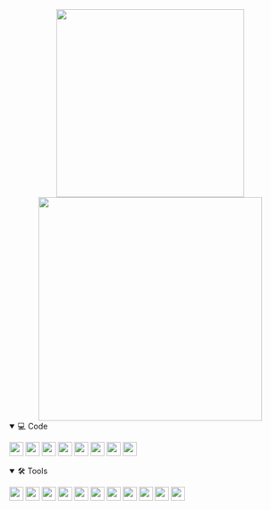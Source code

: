 

<div align="center">
  <img width="336" src="https://github-readme-stats.vercel.app/api/top-langs/?username=tmaurie&theme=github_dark&layout=compact&hide_border=true" />
  <img width="400" src="https://nirzak-streak-stats.vercel.app?user=tmaurie&theme=github-dark&hide_border=true&border_radius=&date_format=j%20M%5B%20Y%5D&card_width=500)](https://git.io/streak-stats" />

</div>

<details open>
   <summary> 💻 Code</summary>
   <p align="left">
      <img src="https://img.shields.io/badge/ANGULAR-%2320232a?style=for-the-badge&logo=angular&logoColor=DD0031" height="25"/>
      <img src="https://img.shields.io/badge/VUEJS-%2320232a?style=for-the-badge&logo=vue.js"  height="25"/>
      <img src="https://img.shields.io/badge/react-%2320232a.svg?style=for-the-badge&logo=react&logoColor=%2361DAFB"  height="25"/>
      <img src="https://img.shields.io/badge/TypeScript-%2320232a?style=for-the-badge&logo=typescript&logoColor=007ACC" height="25"/>
      <img src="https://img.shields.io/badge/javascript-%2320232a.svg?style=for-the-badge&logo=javascript&logoColor=%23F7DF1E"  height="25"/>
      <img src="https://img.shields.io/badge/HTML5-%2320232a?style=for-the-badge&logo=html5&logoColor=E34F26"  height="25"/>
      <img src="https://img.shields.io/badge/SASS-%2320232a?style=for-the-badge&logo=sass&logoColor=CC6699"  height="25"/>
      <img src="https://img.shields.io/badge/java-%2320232a?style=for-the-badge&logo=java&logoColor=fff"  height="25"/>
   </p>
</details>

<details open>
   <summary> 🛠 Tools</summary>
   <p align="left">
      <img src="https://img.shields.io/badge/POSTMAN-%2320232a?style=for-the-badge&logo=postman" height="25"/>
      <img src="https://img.shields.io/badge/NOTION-%2320232a?style=for-the-badge&logo=notion" height="25"/>
      <img src="https://img.shields.io/badge/JIRA-%2320232a?style=for-the-badge&logo=jira" height="25"/>
      <img src="https://img.shields.io/badge/WEBSTORM-%2320232a?style=for-the-badge&logo=webstorm" height="25"/>
      <img src="https://img.shields.io/badge/INTELLIJ-%2320232a?style=for-the-badge&logo=intellij idea&" height="25"/>
      <img src="https://img.shields.io/badge/FIGMA-%2320232a?style=for-the-badge&logo=figma" height="25"/>
      <img src="https://img.shields.io/badge/GITHUB-%2320232a?style=for-the-badge&logo=github" height="25"/>
      <img src="https://img.shields.io/badge/GITLAB-%2320232a?style=for-the-badge&logo=gitlab" height="25"/>
      <img src="https://img.shields.io/badge/NETLIFY-%2320232a?style=for-the-badge&logo=netlify" height="25"/>
      <img src="https://img.shields.io/badge/SVN-%2320232a?style=for-the-badge&logo=subversion" height="25"/>
      <img src="https://img.shields.io/badge/NPM-%2320232a?style=for-the-badge&logo=npm" height="25"/>
      

   </p>
</details>
<!--<div  align="center"
<a  href="https://app.daily.dev/tmaurie"><img  src="https://api.daily.dev/devcards/0b0c555d43d741bc9c383fa10cc4a58e.png?r=uib" width="200" alt="Thomas's Dev Card"/></a>
</div> -->
